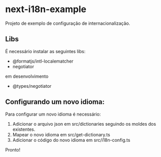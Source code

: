 # next-i18n-example

Projeto de exemplo de configuração de internacionalização.

## Libs

É necessário instalar as seguintes libs:

- @formatjs/intl-localematcher
- negotiator

em desenvolvimento

- @types/negotiator

## Configurando um novo idioma:

Para configurar um novo idioma é necessário:

1. Adicionar o arquivo json em src/dictionaries seguindo os moldes dos existentes.
2. Mapear o novo idioma em src/get-dictionary.ts
3. Adicionar o código do novo idioma em src/i18n-config.ts

Pronto!
